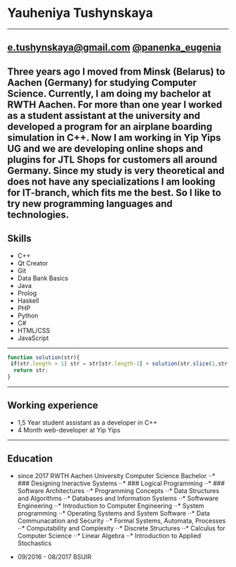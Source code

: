 
# Yauheniya Tushynskaya
-------------
e.tushynskaya@gmail.com
[@panenka_eugenia](https://t.me/panenka_eugenia)
-------------
 Three years ago I moved from Minsk (Belarus) to Aachen (Germany) for studying Computer Science. Currently, I am doing my bachelor at RWTH Aachen. For more than one year I worked as a student assistant at the university and developed a program for an airplane boarding simulation in C++. Now I am working in Yip Yips UG and we are developing online shops and plugins for JTL Shops for customers all around Germany. 
Since my study is very theoretical and does not have any specializations I am looking for IT-branch, which fits me the best. So I like to try new programming languages and technologies.
-------------
## Skills
* C++
* Qt Creator
* Git
* Data Bank Basics
* Java
* Prolog
* Haskell
* PHP
* Python
* C#
* HTML/CSS
* JavaScript

-------------

```javascript
function solution(str){
 if(str.length > 1) str = str[str.length-1] + solution(str.slice(1,str.length-1)) + str[0];
  return str;
}
```

-------------
## Working experience
* 1,5 Year student assistant as a developer in C++
* 4 Month web-developer  at Yip Yips
-------------
## Education
* since 2017 RWTH Aachen University Computer Science Bachelor
 ⋅⋅* ### Designing Ineractive Systems
 ⋅⋅* ### Logical Programming
 ⋅⋅* ### Software Architectures
⋅⋅* Programming Concepts
⋅⋅* Data Structures and Algorithms
⋅⋅* Databases and Information Systems
⋅⋅* Softwware Engineering
⋅⋅* Introduction to Computer Engineering
⋅⋅* System programming
⋅⋅* Operating Systems and System Software
⋅⋅* Data Communacation and Security
⋅⋅* Formal Systems, Automata, Processes
⋅⋅* Computability and Complexity
⋅⋅* Discrete Structures 
⋅⋅* Calculus for Computer Science
⋅⋅* Linear Algebra
⋅⋅* Introduction to Applied Stochastics

* 09/2016 - 08/2017 BSUIR 


